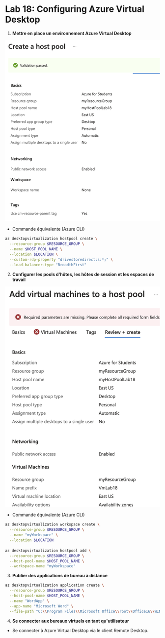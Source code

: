 # Lab 18: Configuring Azure Virtual Desktop

1. **Mettre en place un environnement Azure Virtual Desktop**

![1.png](1.png)

- Commande équivalente (Azure CLI)

```bash
az desktopvirtualization hostpool create \
  --resource-group $RESOURCE_GROUP \
  --name $HOST_POOL_NAME \
  --location $LOCATION \
  --custom-rdp-property "drivestoredirect:s:*;" \
  --load-balancer-type "BreadthFirst"
```

2. **Configurer les pools d'hôtes, les hôtes de session et les espaces de travail**

![2.png](2.png)

- Commande équivalente (Azure CLI)

```bash
az desktopvirtualization workspace create \
  --resource-group $RESOURCE_GROUP \
  --name "myWorkspace" \
  --location $LOCATION

az desktopvirtualization hostpool add \
  --resource-group $RESOURCE_GROUP \
  --host-pool-name $HOST_POOL_NAME \
  --workspace-name "myWorkspace"
```

3. **Publier des applications de bureau à distance**

```bash
az desktopvirtualization application create \
  --resource-group $RESOURCE_GROUP \
  --host-pool-name $HOST_POOL_NAME \
  --name "WordApp" \
  --app-name "Microsoft Word" \
  --file-path "C:\\Program Files\\Microsoft Office\\root\\Office16\\WINWORD.EXE"
```

4. **Se connecter aux bureaux virtuels en tant qu'utilisateur**

- Se connecter à Azure Virtual Desktop via le client Remote Desktop.